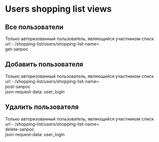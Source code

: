 # Users shopping list views #

## Все пользователи ##
Только авторизованный пользователь, являющийся участником списк<br>
url - /shopping-list/users/shopping-list-name=<br>
get-запрос

## Добавить пользователя ##
Только авторизованный пользователь, являющийся участником списк<br>
url - /shopping-list/users/shopping-list-name=<br>
post-запрос<br>
json-request-data: user_login

## Удалить пользователя ##
Только авторизованный пользователь, являющийся участником списк<br>
url - /shopping-list/users/shopping-list-name=<br>
delete-запрос<br>
json-request-data: user_login
